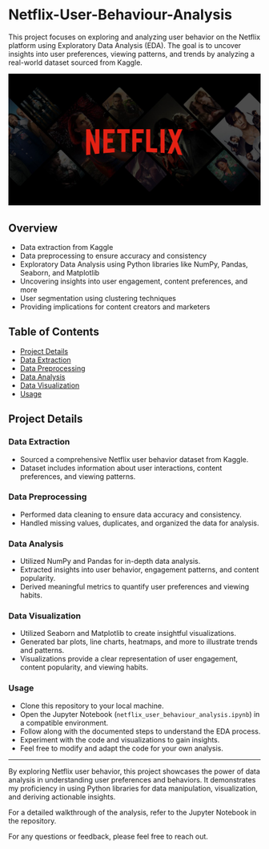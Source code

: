 # Netflix-User-Behaviour-Analysis
This project focuses on exploring and analyzing user behavior on the Netflix platform using Exploratory Data Analysis (EDA). 
The goal is to uncover insights into user preferences, viewing patterns, and trends by analyzing a real-world dataset sourced from Kaggle.

![alt text](https://github.com/mayurpaunikar7/Netflix-User-Behaviour-Analysis/blob/main/Images/gsmarena_001.jpg)

## Overview
* Data extraction from Kaggle
* Data preprocessing to ensure accuracy and consistency
* Exploratory Data Analysis using Python libraries like NumPy, Pandas, Seaborn, and Matplotlib
* Uncovering insights into user engagement, content preferences, and more
* User segmentation using clustering techniques
* Providing implications for content creators and marketers

## Table of Contents

- [Project Details](#project-details)
- [Data Extraction](#data-extraction)
- [Data Preprocessing](#data-preprocessing)
- [Data Analysis](#data-analysis)
- [Data Visualization](#data-visualization)
- [Usage](#usage)

## Project Details

### Data Extraction

- Sourced a comprehensive Netflix user behavior dataset from Kaggle.
- Dataset includes information about user interactions, content preferences, and viewing patterns.

### Data Preprocessing

- Performed data cleaning to ensure data accuracy and consistency.
- Handled missing values, duplicates, and organized the data for analysis.

### Data Analysis

- Utilized NumPy and Pandas for in-depth data analysis.
- Extracted insights into user behavior, engagement patterns, and content popularity.
- Derived meaningful metrics to quantify user preferences and viewing habits.

### Data Visualization

- Utilized Seaborn and Matplotlib to create insightful visualizations.
- Generated bar plots, line charts, heatmaps, and more to illustrate trends and patterns.
- Visualizations provide a clear representation of user engagement, content popularity, and viewing habits.
  
### Usage

- Clone this repository to your local machine.
- Open the Jupyter Notebook (`netflix_user_behaviour_analysis.ipynb`) in a compatible environment.
- Follow along with the documented steps to understand the EDA process.
- Experiment with the code and visualizations to gain insights.
- Feel free to modify and adapt the code for your own analysis.

---

By exploring Netflix user behavior, this project showcases the power of data analysis in understanding user preferences and behaviors. It demonstrates my proficiency in using Python libraries for data manipulation, visualization, and deriving actionable insights.

For a detailed walkthrough of the analysis, refer to the Jupyter Notebook in the repository.

For any questions or feedback, please feel free to reach out.


 

    

